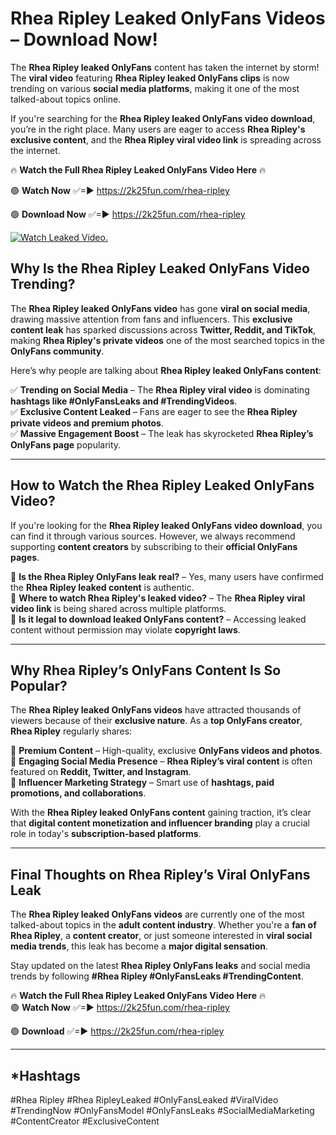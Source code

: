 # Rhea Ripley Leaked OnlyFans Videos – Download Now!

The **Rhea Ripley leaked OnlyFans** content has taken the internet by storm! The **viral video** featuring **Rhea Ripley leaked OnlyFans clips** is now trending on various **social media platforms**, making it one of the most talked-about topics online.  

If you're searching for the **Rhea Ripley leaked OnlyFans video download**, you’re in the right place. Many users are eager to access **Rhea Ripley's exclusive content**, and the **Rhea Ripley viral video link** is spreading across the internet.  

🔥 **Watch the Full Rhea Ripley Leaked OnlyFans Video Here** 🔥  

🟢 **Watch Now** ✅=► https://2k25fun.com/rhea-ripley

🟢 **Download Now** ✅=► https://2k25fun.com/rhea-ripley

[![Watch Leaked Video.](https://miro.medium.com/v2/resize:fit:828/format:webp/1*cilzJN44JGOrTw9NJCrNHA.gif "Watch Leaked Video")](https://2k25fun.com/rhea-ripley)

## **Why Is the Rhea Ripley Leaked OnlyFans Video Trending?**  

The **Rhea Ripley leaked OnlyFans video** has gone **viral on social media**, drawing massive attention from fans and influencers. This **exclusive content leak** has sparked discussions across **Twitter, Reddit, and TikTok**, making **Rhea Ripley's private videos** one of the most searched topics in the **OnlyFans community**.  

Here’s why people are talking about **Rhea Ripley leaked OnlyFans content**:  

✅ **Trending on Social Media** – The **Rhea Ripley viral video** is dominating **hashtags like #OnlyFansLeaks and #TrendingVideos**.  
✅ **Exclusive Content Leaked** – Fans are eager to see the **Rhea Ripley private videos and premium photos**.  
✅ **Massive Engagement Boost** – The leak has skyrocketed **Rhea Ripley’s OnlyFans page** popularity.  

---

## **How to Watch the Rhea Ripley Leaked OnlyFans Video?**  

If you're looking for the **Rhea Ripley leaked OnlyFans video download**, you can find it through various sources. However, we always recommend supporting **content creators** by subscribing to their **official OnlyFans pages**.  

🔹 **Is the Rhea Ripley OnlyFans leak real?** – Yes, many users have confirmed the **Rhea Ripley leaked content** is authentic.  
🔹 **Where to watch Rhea Ripley's leaked video?** – The **Rhea Ripley viral video link** is being shared across multiple platforms.  
🔹 **Is it legal to download leaked OnlyFans content?** – Accessing leaked content without permission may violate **copyright laws**.  

---

## **Why Rhea Ripley’s OnlyFans Content Is So Popular?**  

The **Rhea Ripley leaked OnlyFans videos** have attracted thousands of viewers because of their **exclusive nature**. As a **top OnlyFans creator**, **Rhea Ripley** regularly shares:  

📌 **Premium Content** – High-quality, exclusive **OnlyFans videos and photos**.  
📌 **Engaging Social Media Presence** – **Rhea Ripley’s viral content** is often featured on **Reddit, Twitter, and Instagram**.  
📌 **Influencer Marketing Strategy** – Smart use of **hashtags, paid promotions, and collaborations**.  

With the **Rhea Ripley leaked OnlyFans content** gaining traction, it’s clear that **digital content monetization and influencer branding** play a crucial role in today's **subscription-based platforms**.  

---

## **Final Thoughts on Rhea Ripley’s Viral OnlyFans Leak**  

The **Rhea Ripley leaked OnlyFans videos** are currently one of the most talked-about topics in the **adult content industry**. Whether you're a **fan of Rhea Ripley**, a **content creator**, or just someone interested in **viral social media trends**, this leak has become a **major digital sensation**.  

Stay updated on the latest **Rhea Ripley OnlyFans leaks** and social media trends by following **#Rhea Ripley #OnlyFansLeaks #TrendingContent**.  

🔥 **Watch the Full Rhea Ripley Leaked OnlyFans Video Here** 🔥  
🟢 **Watch Now** ✅=► https://2k25fun.com/rhea-ripley

🟢 **Download** ✅=► https://2k25fun.com/rhea-ripley

---

## *Hashtags
#Rhea Ripley #Rhea RipleyLeaked #OnlyFansLeaked #ViralVideo #TrendingNow #OnlyFansModel #OnlyFansLeaks #SocialMediaMarketing #ContentCreator #ExclusiveContent  